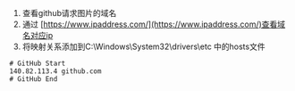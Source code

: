 1. 查看github请求图片的域名
2. 通过 [https://www.ipaddress.com/](https://www.ipaddress.com/)查看域名对应ip
3. 将映射关系添加到C:\Windows\System32\drivers\etc 中的hosts文件
```text
# GitHub Start
140.82.113.4 github.com
# GitHub End
```